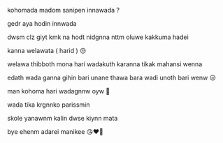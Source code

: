 kohomada
 madom sanipen innawada ?

gedr aya hodin innwada

dwsm clz giyt kmk na hodt nidgnna
nttm oluwe kakkuma hadei

kanna welawata ( harid ) 😒

welawa thibboth mona hari wadakuth karanna
tikak mahansi wenna 

edath wada ganna gihin bari unane
thawa bara wadi unoth bari wenw 😒

man kohoma hari wadagnnw oyw 🤭

wada tika krgnnko parissmin

skole yanawnm kalin dwse kiynn mata 

bye ehenm adarei manikee 😘❤️‍🔥